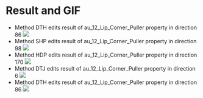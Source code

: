 # Result  and GIF
- Method DTH edits result of au_12_Lip_Corner_Puller property in direction 86
![](https://github.com/ydniuyongjie/twoStageForFaceEdit/blob/main/gif/au_12_Lip_Corner_Puller_162_SDD.gif)
- Method SHP edits result of au_12_Lip_Corner_Puller property in direction 98
![](https://github.com/ydniuyongjie/twoStageForFaceEdit/blob/main/gif/au_12_Lip_Corner_Puller_98_SHP.gif)
- Method HDP edits result of au_12_Lip_Corner_Puller property in direction 170
![](https://github.com/ydniuyongjie/twoStageForFaceEdit/blob/main/gif/au_12_Lip_Corner_Puller_170_HDP.gif)
- Method DTJ edits result of au_12_Lip_Corner_Puller property in direction 6
![](https://github.com/ydniuyongjie/twoStageForFaceEdit/blob/main/gif/au_12_Lip_Corner_Puller_6_DTJ.gif)
- Method DTH edits result of au_12_Lip_Corner_Puller property in direction 86
![](https://github.com/ydniuyongjie/twoStageForFaceEdit/blob/main/gif/au_12_Lip_Corner_Puller_86_DTH.gif)
